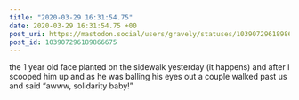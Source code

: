 ```yaml
---
title: "2020-03-29 16:31:54.75"
date: 2020-03-29 16:31:54.75 +00
post_uri: https://mastodon.social/users/gravely/statuses/103907296189866675
post_id: 103907296189866675
---
```

the 1 year old face planted on the sidewalk yesterday (it happens) and after I scooped him up and as he was balling his eyes out a couple walked past us and said “awww, solidarity baby!”


